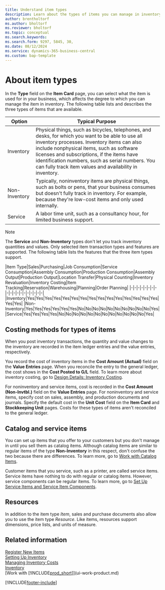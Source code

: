 ```yaml
---
title: Understand item types
description: Learn about the types of items you can manage in inventory, and how the types affectYou can adjust the inventory valuation of an item using the FIFO or Average costing methods when item costs change for reasons other than transactions.
author: brentholtorf
ms.author: bholtorf
ms.reviewer: bholtorf
ms.topic: conceptual
ms.search.keywords:
ms.search.form: 9297, 5845, 30, 
ms.date: 08/12/2024
ms.service: dynamics-365-business-central
ms.custom: bap-template
---
```

# About item types

In the **Type** field on the **Item Card** page, you can select what the item is used for in your business, which affects the degree to which you can manage the item in inventory. The following table lists and describes the three types of items that are available.

|Option|Typical Purpose|
|------|-----------|
|Inventory|Physical things, such as bicycles, telephones, and desks, for which you want to be able to use all inventory processes. Inventory items can also include nonphysical items, such as software licenses and subscriptions, if the items have identification numbers, such as serial numbers. You can fully track item values and availability in inventory.|
|Non-Inventory|Typically, noninventory items are physical things, such as bolts or pens, that your business consumes but doesn't fully track in inventory. For example, because they're low-cost items and only used internally.|
|Service|A labor time unit, such as a consultancy hour, for limited business support.|

> [!NOTE]
> The **Service** and **Non-Inventory** types don't let you track inventory quantities and values. Only selected item transaction types and features are supported. The following table lists the features that the three item types support.

|Item Type|Sales|Purchasing|Job Consumption|Service Consumption|Assembly Consumption|Production Consumption|Assembly Output|Production Output|Location Transfer|Physical Counting|Inventory Revaluation|Inventory Costing|Item Tracking|Reservation|Warehousing|Planning|Order Planning|
|-|-|-|-|-|-|-|-|-|-|-|-|-|-|-|-|-|-|-|
|Inventory|Yes|Yes|Yes|Yes|Yes|Yes|Yes|Yes|Yes|Yes|Yes|Yes|Yes|Yes|Yes|Yes|Yes|
|Non-Inventory|Yes|Yes|Yes|Yes|Yes|Yes|No|No|No|No|No|No|No|No|No|No|Yes|
|Service|Yes|Yes|Yes|Yes|No|No|No|No|No|No|No|No|No|No|No|No|Yes|

## Costing methods for types of items

When you post inventory transactions, the quantity and value changes to the inventory are recorded in the item ledger entries and the value entries, respectively.

You record the cost of inventory items in the **Cost Amount (Actual)** field on the **Value Entries** page. When you reconcile the entry to the general ledger, the cost shows in the **Cost Posted to G/L** field. To learn more about inventory costing, go to [Design Details: Inventory Costing](design-details-inventory-costing.md).

For noninventory and service items, cost is recorded in the **Cost Amount (Non-Invtbl.)** field on the **Value Entries** page. For noninventory and service items, specify cost on sales, assembly, and production documents and journals. Specify the default cost in the **Unit Cost** field on the **Item Card** and **Stockkeeping Unit** pages. Costs for these types of items aren't reconciled to the general ledger.

## Catalog and service items

You can set up items that you offer to your customers but you don't manage in until you sell them as catalog items. Although catalog items are similar to regular items of the type **Non-Inventory** in this respect, don't confuse the two because there are differences. To learn more, go to [Work with Catalog Items](inventory-how-work-nonstock-items.md).

Customer items that you service, such as a printer, are called service items. Service items have nothing to do with regular or catalog items. However, service components can be regular items. To learn more, go to [Set Up Service Items and Service Item Components](service-how-setup-service-items.md).

## Resources

In addition to the item type *Item*, sales and purchase documents also allow you to use the item type *Resource*. Like items, resources support dimensions, price lists, and units of measure. <!--With introduction of types *Service* and *Non-Inventory* we do not have any intention to add any extra capabilities for type Resource in purchase and sales processes. We recommend using items of applicable type instead. Resources will continue get new functionality to track the time and effort that is involved with performing and providing services and will stay important part of project and service management. Because many partner solutions use resources, we do not plan to deprecate them in the sales or purchase documents.-->

## Related information

[Register New Items](inventory-how-register-new-items.md)  
[Setting Up Inventory](inventory-setup-inventory.md)  
[Managing Inventory Costs](finance-manage-inventory-costs.md)  
[Inventory](inventory-manage-inventory.md)  
[Work with [!INCLUDE[prod_short](includes/prod_short.md)]](ui-work-product.md)

[!INCLUDE[footer-include](includes/footer-banner.md)]
